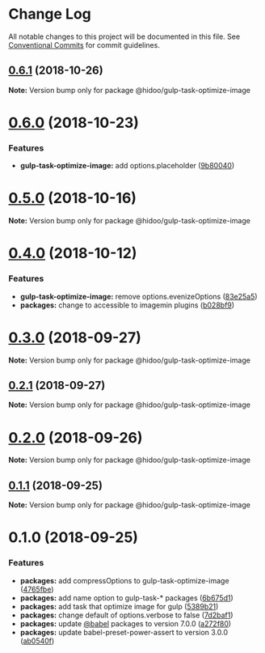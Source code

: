 # Change Log

All notable changes to this project will be documented in this file.
See [Conventional Commits](https://conventionalcommits.org) for commit guidelines.

## [0.6.1](https://github.com/hidoo/gulp-project/compare/v0.6.0...v0.6.1) (2018-10-26)

**Note:** Version bump only for package @hidoo/gulp-task-optimize-image





# [0.6.0](https://github.com/hidoo/gulp-project/compare/v0.5.0...v0.6.0) (2018-10-23)


### Features

* **gulp-task-optimize-image:** add options.placeholder ([9b80040](https://github.com/hidoo/gulp-project/commit/9b80040))





# [0.5.0](https://github.com/hidoo/gulp-project/compare/v0.4.0...v0.5.0) (2018-10-16)

**Note:** Version bump only for package @hidoo/gulp-task-optimize-image





# [0.4.0](https://github.com/hidoo/gulp-project/compare/v0.3.0...v0.4.0) (2018-10-12)


### Features

* **gulp-task-optimize-image:** remove options.evenizeOptions ([83e25a5](https://github.com/hidoo/gulp-project/commit/83e25a5))
* **packages:** change to accessible to imagemin plugins ([b028bf9](https://github.com/hidoo/gulp-project/commit/b028bf9))





<a name="0.3.0"></a>
# [0.3.0](https://github.com/hidoo/gulp-project/compare/v0.2.1...v0.3.0) (2018-09-27)

**Note:** Version bump only for package @hidoo/gulp-task-optimize-image





<a name="0.2.1"></a>
## [0.2.1](https://github.com/hidoo/gulp-project/compare/v0.2.0...v0.2.1) (2018-09-27)

**Note:** Version bump only for package @hidoo/gulp-task-optimize-image





<a name="0.2.0"></a>
# [0.2.0](https://github.com/hidoo/gulp-project/compare/v0.1.1...v0.2.0) (2018-09-26)

**Note:** Version bump only for package @hidoo/gulp-task-optimize-image





<a name="0.1.1"></a>
## [0.1.1](https://github.com/hidoo/gulp-project/compare/v0.1.0...v0.1.1) (2018-09-25)

**Note:** Version bump only for package @hidoo/gulp-task-optimize-image





<a name="0.1.0"></a>
# 0.1.0 (2018-09-25)


### Features

* **packages:** add compressOptions to gulp-task-optimize-image ([4765fbe](https://github.com/hidoo/gulp-project/commit/4765fbe))
* **packages:** add name option to gulp-task-* packages ([6b675d1](https://github.com/hidoo/gulp-project/commit/6b675d1))
* **packages:** add task that optimize image for gulp ([5389b21](https://github.com/hidoo/gulp-project/commit/5389b21))
* **packages:** change default of options.verbose to false ([7d2baf1](https://github.com/hidoo/gulp-project/commit/7d2baf1))
* **packages:** update [@babel](https://github.com/babel) packages to version 7.0.0 ([a272f80](https://github.com/hidoo/gulp-project/commit/a272f80))
* **packages:** update babel-preset-power-assert to version 3.0.0 ([ab0540f](https://github.com/hidoo/gulp-project/commit/ab0540f))

